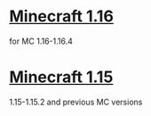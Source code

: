 
# [Minecraft 1.16](https://github.com/InfamousMusicify/FamousBros-Faithful-Venom/releases/tag/1.16.4-Pr)
for MC 1.16-1.16.4

# [Minecraft 1.15](https://github.com/InfamousMusicify/FamousBros-Faithful-Venom/releases/tag/1.15.x)
1.15-1.15.2 and previous MC versions
